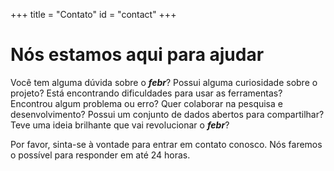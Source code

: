 +++
title = "Contato"
id = "contact"
+++

# Nós estamos aqui para ajudar

Você tem alguma dúvida sobre o ***febr***? Possui alguma curiosidade sobre o projeto? Está encontrando dificuldades para usar as ferramentas? Encontrou algum problema ou erro? Quer colaborar na pesquisa e desenvolvimento? Possui um conjunto de dados abertos para compartilhar? Teve uma ideia brilhante que vai revolucionar o ***febr***?

Por favor, sinta-se à vontade para entrar em contato conosco. Nós faremos o possível para responder em até 24 horas.
